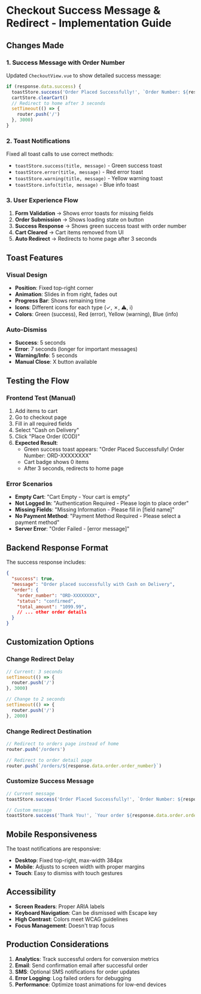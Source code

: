 # Checkout Success Message & Redirect - Implementation Guide

## Changes Made

### 1. Success Message with Order Number
Updated `CheckoutView.vue` to show detailed success message:
```javascript
if (response.data.success) {
  toastStore.success('Order Placed Successfully!', `Order Number: ${response.data.order.order_number}`)
  cartStore.clearCart()
  // Redirect to home after 3 seconds
  setTimeout(() => {
    router.push('/')
  }, 3000)
}
```

### 2. Toast Notifications
Fixed all toast calls to use correct methods:
- `toastStore.success(title, message)` - Green success toast
- `toastStore.error(title, message)` - Red error toast
- `toastStore.warning(title, message)` - Yellow warning toast
- `toastStore.info(title, message)` - Blue info toast

### 3. User Experience Flow
1. **Form Validation** → Shows error toasts for missing fields
2. **Order Submission** → Shows loading state on button
3. **Success Response** → Shows green success toast with order number
4. **Cart Cleared** → Cart items removed from UI
5. **Auto Redirect** → Redirects to home page after 3 seconds

## Toast Features

### Visual Design
- **Position**: Fixed top-right corner
- **Animation**: Slides in from right, fades out
- **Progress Bar**: Shows remaining time
- **Icons**: Different icons for each type (✓, ✗, ⚠, ℹ)
- **Colors**: Green (success), Red (error), Yellow (warning), Blue (info)

### Auto-Dismiss
- **Success**: 5 seconds
- **Error**: 7 seconds (longer for important messages)
- **Warning/Info**: 5 seconds
- **Manual Close**: X button available

## Testing the Flow

### Frontend Test (Manual)
1. Add items to cart
2. Go to checkout page
3. Fill in all required fields
4. Select "Cash on Delivery"
5. Click "Place Order (COD)"
6. **Expected Result**:
   - Green success toast appears: "Order Placed Successfully! Order Number: ORD-XXXXXXXX"
   - Cart badge shows 0 items
   - After 3 seconds, redirects to home page

### Error Scenarios
- **Empty Cart**: "Cart Empty - Your cart is empty"
- **Not Logged In**: "Authentication Required - Please login to place order"
- **Missing Fields**: "Missing Information - Please fill in [field name]"
- **No Payment Method**: "Payment Method Required - Please select a payment method"
- **Server Error**: "Order Failed - [error message]"

## Backend Response Format
The success response includes:
```json
{
  "success": true,
  "message": "Order placed successfully with Cash on Delivery",
  "order": {
    "order_number": "ORD-XXXXXXXX",
    "status": "confirmed",
    "total_amount": "1099.99",
    // ... other order details
  }
}
```

## Customization Options

### Change Redirect Delay
```javascript
// Current: 3 seconds
setTimeout(() => {
  router.push('/')
}, 3000)

// Change to 2 seconds
setTimeout(() => {
  router.push('/')
}, 2000)
```

### Change Redirect Destination
```javascript
// Redirect to orders page instead of home
router.push('/orders')

// Redirect to order detail page
router.push(`/orders/${response.data.order.order_number}`)
```

### Customize Success Message
```javascript
// Current message
toastStore.success('Order Placed Successfully!', `Order Number: ${response.data.order.order_number}`)

// Custom message
toastStore.success('Thank You!', `Your order ${response.data.order.order_number} has been confirmed. We'll deliver it soon!`)
```

## Mobile Responsiveness
The toast notifications are responsive:
- **Desktop**: Fixed top-right, max-width 384px
- **Mobile**: Adjusts to screen width with proper margins
- **Touch**: Easy to dismiss with touch gestures

## Accessibility
- **Screen Readers**: Proper ARIA labels
- **Keyboard Navigation**: Can be dismissed with Escape key
- **High Contrast**: Colors meet WCAG guidelines
- **Focus Management**: Doesn't trap focus

## Production Considerations
1. **Analytics**: Track successful orders for conversion metrics
2. **Email**: Send confirmation email after successful order
3. **SMS**: Optional SMS notifications for order updates
4. **Error Logging**: Log failed orders for debugging
5. **Performance**: Optimize toast animations for low-end devices